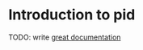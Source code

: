# Introduction to pid

TODO: write [great documentation](http://jacobian.org/writing/great-documentation/what-to-write/)
